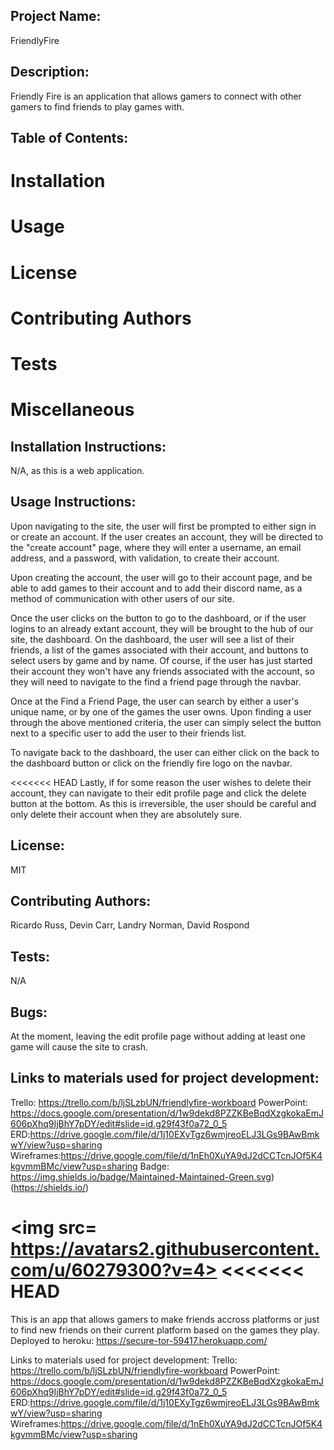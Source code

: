  ## Project Name:
 FriendlyFire

 ## Description:
 Friendly Fire is an application that allows gamers to connect with other gamers to find friends to play games with.  
 
 ## Table of Contents: 
 # Installation
 # Usage 
 # License 
 # Contributing Authors 
 # Tests 
 # Miscellaneous 

 ## Installation Instructions:
N/A, as this is a web application.
 ## Usage Instructions:
 Upon navigating to the site, the user will first be prompted to either sign in or create an account. If the user creates an account, they will be directed to the "create account" page, where they will enter a username, an email address, and a password, with validation, to create their account. 
 
 Upon creating the account, the user will go to their account page, and be able to add games to their account and to add their discord name, as a method of communication with other users of our site.  

 Once the user clicks on the button to go to the dashboard, or if the user logins to an already extant account, they will be brought to the hub of our site, the dashboard. On the dashboard, the user will see a list of their friends, a list of the games associated with their account, and buttons to select users by game and by name. Of course, if the user has just started their account they won't have any friends associated with the account, so they will need to navigate to the find a friend page through the navbar. 

 Once at the Find a Friend Page, the user can search by either a user's unique name, or by one of the games the user owns. Upon finding a user through the above mentioned criteria, the user can simply select the button next to a specific user to add the user to their friends list. 

 To navigate back to the dashboard, the user can either click on the back to the dashboard button or click on the friendly fire logo on the navbar. 

<<<<<<< HEAD
 Lastly, if for some reason the user wishes to delete their account, they can navigate to their edit profile page and click the delete button at the bottom. As this is irreversible, the user should be careful and only delete their account when they are absolutely sure. 

 ## License:
 MIT 

 ## Contributing Authors: 
 Ricardo Russ, Devin Carr, Landry Norman, David Rospond 

 ## Tests:
 N/A

 ## Bugs:
 At the moment, leaving the edit profile page without adding at least one game will cause the site to crash.

## Links to materials used for project development:
Trello: https://trello.com/b/ljSLzbUN/friendlyfire-workboard
PowerPoint: https://docs.google.com/presentation/d/1w9dekd8PZZKBeBqdXzgkokaEmJ606pXhq9IjBhY7pDY/edit#slide=id.g29f43f0a72_0_5
ERD:https://drive.google.com/file/d/1j10EXyTgz6wmjreoELJ3LGs9BAwBmkwY/view?usp=sharing
Wireframes:https://drive.google.com/file/d/1nEh0XuYA9dJ2dCCTcnJOf5K4kgvmmBMc/view?usp=sharing
 Badge:
 https://img.shields.io/badge/Maintained-Maintained-Green.svg)(https://shields.io/) 

 <img src= https://avatars2.githubusercontent.com/u/60279300?v=4> 
<<<<<<< HEAD
=======
This is an app that allows gamers to make friends accross platforms or just to find new friends on their current platform based on the games they play. Deployed to heroku: https://secure-tor-59417.herokuapp.com/

Links to materials used for project development:
Trello: https://trello.com/b/ljSLzbUN/friendlyfire-workboard
PowerPoint: https://docs.google.com/presentation/d/1w9dekd8PZZKBeBqdXzgkokaEmJ606pXhq9IjBhY7pDY/edit#slide=id.g29f43f0a72_0_5
ERD:https://drive.google.com/file/d/1j10EXyTgz6wmjreoELJ3LGs9BAwBmkwY/view?usp=sharing
Wireframes:https://drive.google.com/file/d/1nEh0XuYA9dJ2dCCTcnJOf5K4kgvmmBMc/view?usp=sharing

